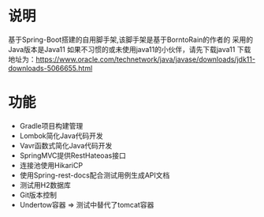 # 说明

基于Spring-Boot搭建的自用脚手架,该脚手架是基于BorntoRain的作者的
采用的Java版本是Java11 如果不习惯的或未使用java11的小伙伴，请先下载java11
下载地址为：https://www.oracle.com/technetwork/java/javase/downloads/jdk11-downloads-5066655.html

# 功能

- Gradle项目构建管理
- Lombok简化Java代码开发
- Vavr函数式简化Java代码开发
- SpringMVC提供RestHateoas接口
- 连接池使用HikariCP
- 使用Spring-rest-docs配合测试用例生成API文档
- 测试用H2数据库
- Git版本控制
- Undertow容器 => 测试中替代了tomcat容器